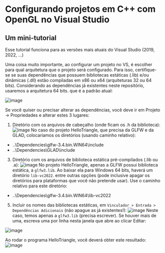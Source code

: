 # Configurando projetos em C++ com OpenGL no Visual Studio 
## Um mini-tutorial

Esse tutorial funciona para as versões mais atuais do Visual Studio (2019, 2022, ...)

Uma coisa muito importante, ao configurar um projeto no VS, é escolher para qual arquitetura que o projeto será configurado. Para isso, certifique-se se suas dependências que possuem bibliotecas estáticas (.lib) e/ou dinâmicas (.dll) estão compiladas em x86 ou x64 (arquiteturas 32 ou 64 bits). Considerando as dependências já existentes neste repositório, usaremos a arquitetura 64 bits. que é a padrão atual:

![image](https://github.com/user-attachments/assets/4e8a62f9-9cce-496c-b050-538c8d4d39df)

Se você quiser ou precisar alterar as dependências, você deve ir em Projeto -> Propriedades e alterar estes 3 lugares:

1) Diretório com os arquivos de cabeçalho (onde ficam os .h da biblioteca): 
![image](https://github.com/user-attachments/assets/14b699ca-90f9-4e7e-9471-238627878011)
No caso do projeto HelloTriangle, que precisa da GLFW e da GLAD, colocaríamos os diretórios (usando caminho relativo):
* ..\Dependencies\glfw-3.4.bin.WIN64\include
* ..\Dependencies\GLAD\include

3) Diretório com os arquivos de biblioteca estática pré-compilados (.lib ou .a):
![image](https://github.com/user-attachments/assets/1518cb32-2d2a-4692-833b-c991ea9a6d90)
No projeto HelloTriangle, apenas a GLFW possui biblioteca estática, a `glfw3.lib`. Ao baixar ela para Windows 64 bits, haverá um diretório `lib-vc2022`. entre outras opções (pode inclusive apagar os diretórios para plataformas que você não pretende usar). Use o caminho relativo para este diretório:
* ..\Dependencies\glfw-3.4.bin.WIN64\lib-vc2022

5) Incluir os nomes das bibliotecas estáticas, em `Vinculador > Entrada > Dependências Adicionais` (não apague as já existentes!):
![image](https://github.com/user-attachments/assets/0693e37d-0209-4fbe-bd91-f5a200a128db)
Neste caso, temos apenas a `glfw3.lib` (precisa escrever). Se houver mais de uma, escreva uma por linha nesta janela que abre ao clicar Editar:

![image](https://github.com/user-attachments/assets/a6b85b55-cd85-40d5-b49c-1c7b0d2596b4)

Ao rodar o programa HelloTriangle, você deverá obter este resultado:
![image](https://github.com/user-attachments/assets/2026a613-1382-4348-bf1a-93b9e24fc152)


